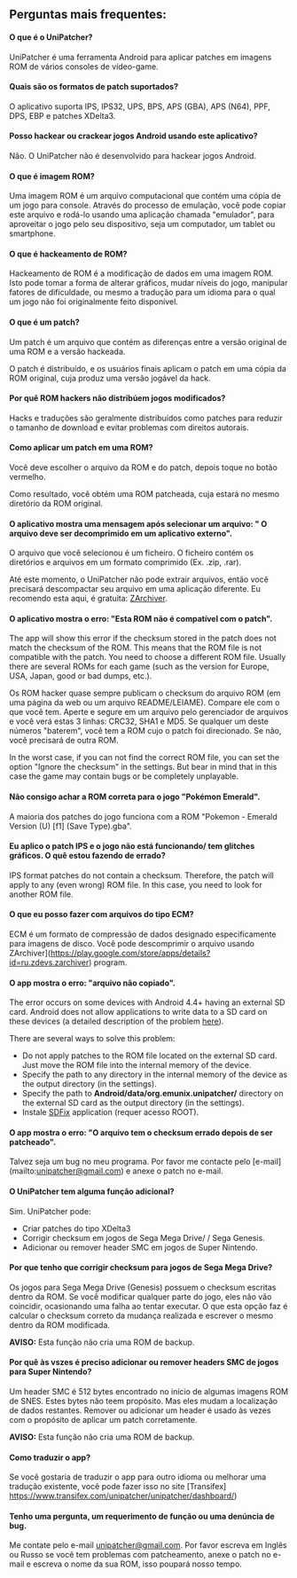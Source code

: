 ## Perguntas mais frequentes:

#### O que é o UniPatcher?

UniPatcher é uma ferramenta Android para aplicar patches em imagens ROM de vários consoles de vídeo-game.

#### Quais são os formatos de patch suportados?

O aplicativo suporta IPS, IPS32, UPS, BPS, APS (GBA), APS (N64), PPF, DPS, EBP e patches XDelta3.

#### Posso hackear ou crackear jogos Android usando este aplicativo?

Não. O UniPatcher não é desenvolvido para hackear jogos Android.

#### O que é imagem ROM?

Uma imagem ROM é um arquivo computacional que contém uma cópia de um jogo para console. Através do processo de emulação, você pode copiar este arquivo e rodá-lo usando uma aplicação chamada "emulador", para aproveitar o jogo pelo seu dispositivo, seja um computador, um tablet ou smartphone.

#### O que é hackeamento de ROM?

Hackeamento de ROM é a modificação de dados em uma imagem ROM. Isto pode tomar a forma de alterar gráficos, mudar níveis do jogo, manipular fatores de dificuldade, ou mesmo a tradução para um idioma para o qual um jogo não foi originalmente feito disponível.

#### O que é um patch?

Um patch é um arquivo que contém as diferenças entre a versão original de uma ROM e a versão hackeada.

O patch é distribuído, e os usuários finais aplicam o patch em uma cópia da ROM original, cuja produz uma versão jogável da hack.

#### Por quê ROM hackers não distribúem jogos modificados?

Hacks e traduções são geralmente distribuídos como patches para reduzir o tamanho de download e evitar problemas com direitos autorais.

#### Como aplicar um patch em uma ROM?

Você deve escolher o arquivo da ROM e do patch, depois toque no botão vermelho.

Como resultado, você obtém uma ROM patcheada, cuja estará no mesmo diretório da ROM original.

#### O aplicativo mostra uma mensagem após selecionar um arquivo: " O arquivo deve ser decomprimido em um aplicativo externo".

O arquivo que você selecionou é um ficheiro. O ficheiro contém os diretórios e arquivos em um formato comprimido (Ex. .zip, .rar).

Até este momento, o UniPatcher não pode extrair arquivos, então você precisará descompactar seu arquivo em uma aplicação diferente. Eu recomendo esta aqui, é gratuita: [ZArchiver](https://play.google.com/store/apps/details?id=ru.zdevs.zarchiver).

#### O aplicativo mostra o erro: "Esta ROM não é compatível com o patch".

The app will show this error if the checksum stored in the patch does not match the checksum of the ROM. This means that the ROM file is not compatible with the patch. You need to choose a different ROM file. Usually there are several ROMs for each game (such as the version for Europe, USA, Japan, good or bad dumps, etc.).

Os ROM hacker quase sempre publicam o checksum do arquivo ROM (em uma página da web ou um arquivo README/LEIAME). Compare ele com o que você tem. Aperte e segure em um arquivo pelo gerenciador de arquivos e você verá estas 3 linhas: CRC32, SHA1 e MD5. Se qualquer um deste números "baterem", você tem a ROM cujo o patch foi direcionado. Se não, você precisará de outra ROM.

In the worst case, if you can not find the correct ROM file, you can set the option "Ignore the checksum" in the settings. But bear in mind that in this case the game may contain bugs or be completely unplayable.

#### Não consigo achar a ROM correta para o jogo "Pokémon Emerald".

A maioria dos patches do jogo funciona com a ROM "Pokemon - Emerald Version (U) \[f1\] (Save Type).gba".

#### Eu aplico o patch IPS e o jogo não está funcionando/ tem glitches gráficos. O quê estou fazendo de errado?

IPS format patches do not contain a checksum. Therefore, the patch will apply to any (even wrong) ROM file. In this case, you need to look for another ROM file.

#### O que eu posso fazer com arquivos do tipo ECM?

ECM é um formato de compressão de dados designado especificamente para imagens de disco. Você pode descomprimir o arquivo usando ZArchiver](https://play.google.com/store/apps/details?id=ru.zdevs.zarchiver) program.

#### O app mostra o erro: "arquivo não copiado".

The error occurs on some devices with Android 4.4+ having an external SD card. Android does not allow applications to write data to a SD card on these devices (a detailed description of the problem [here](http://www.androidpolice.com/2014/02/17/external-blues-google-has-brought-big-changes-to-sd-cards-in-kitkat-and-even-samsung-may-be-implementing-them/)).

There are several ways to solve this problem:

- Do not apply patches to the ROM file located on the external SD card. Just move the ROM file into the internal memory of the device.
- Specify the path to any directory in the internal memory of the device as the output directory (in the settings).
- Specify the path to **Android/data/org.emunix.unipatcher/** directory on the external SD card as the output directory (in the settings).
- Instale [SDFix](https://play.google.com/store/apps/details?id=nextapp.sdfix) application (requer acesso ROOT).

#### O app mostra o erro: "O arquivo tem o checksum errado depois de ser patcheado".

Talvez seja um bug no meu programa. Por favor me contacte pelo [e-mail] (mailto:unipatcher@gmail.com) e anexe o patch no e-mail.

#### O UniPatcher tem alguma função adicional?

Sim. UniPatcher pode:

- Criar patches do tipo XDelta3
- Corrigir checksum em jogos de Sega Mega Drive/ / Sega Genesis.
- Adicionar ou remover header SMC em jogos de Super Nintendo.

#### Por que tenho que corrigir checksum para jogos de Sega Mega Drive?

Os jogos para Sega Mega Drive (Genesis) possuem o checksum escritas dentro da ROM. Se você modificar qualquer parte do jogo, eles não vão coincidir, ocasionando uma falha ao tentar executar. O que esta opção faz é calcular o checksum correto da mudança realizada e escrever o mesmo dentro da ROM modificada.

**AVISO:** Esta função não cria uma ROM de backup.

#### Por quê às vszes é preciso adicionar ou remover headers SMC de jogos para Super Nintendo?

Um header SMC é 512 bytes encontrado no início de algumas imagens ROM de SNES. Estes bytes não teem propósito. Mas eles mudam a localização de dados restantes. Remover ou adicionar um header é usado às vezes com o propósito de aplicar um patch corretamente.

**AVISO:** Esta função não cria uma ROM de backup.

#### Como traduzir o app?

Se você gostaria de traduzir o app para outro idioma ou melhorar uma tradução existente, você pode fazer isso no site [Transifex] https://www.transifex.com/unipatcher/unipatcher/dashboard/)

#### Tenho uma pergunta, um requerimento de função ou uma denúncia de bug.

Me contate pelo e-mail <unipatcher@gmail.com>. Por favor escreva em Inglês ou Russo se você tem problemas com patcheamento, anexe o patch no e-mail e escreva o nome da sua ROM, isso poupará nosso tempo.